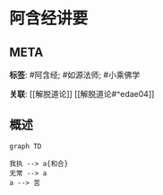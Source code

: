 # 阿含经讲要

## META

**标签**: #阿含经; #如源法师; #小乘佛学

**关联**:  [[解脱道论]] [[解脱道论#^edae04]]

## 概述

```mermaid
graph TD

我执 --> a{和合}
无常 --> a
a --> 苦
	
```

